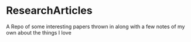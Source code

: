 # ResearchArticles
A Repo of some interesting papers thrown in along with a few notes of my own about the things I love 

